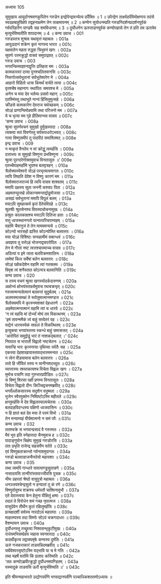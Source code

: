 अध्यायः 105

सुमुखाय आयुर्दानश्रवणकुपितेन गरुडेन इन्द्रोपेन्द्रावभ्येत्य दर्पेक्तिः ॥ 1 ॥ उपेन्द्रेण तार्क्ष्यदर्पविमोक्षणाय तदंसे स्वदक्षबाहुविक्षेपे तद्वहनाक्षमेण तेन तत्क्षमापनम् ॥ 2 ॥ कण्वेन सुयोधनम्प्रति गरुडनिदर्शनप्रदर्शनपूर्वकं गर्वपरिहारेण पाण्डवैः सह शमविधानम् ॥ 3 ॥ दुर्योधनेन ऊरुताडनपूर्वकं कण्वोपहासे तेन तं प्रति तव ऊरावेव मृत्युर्भविष्यतीति शापदानम् ॥ 4 ॥
कण्व उवाच ।	001    
गरुडस्तत्र शुश्राव यथावृत्तं महाबलः ।	001a  
आयुःप्रदानं शक्रेण कृतं नागस्य भारत ॥	001c  
पक्षवातेन महता रुद्ध्वा त्रिभुवनं खगः ।	002a  
सुपर्णः परमक्रुद्धो वासवं समुपाद्रवत् ॥	002c  
गरुड उवाच ।	003    
भगवन्किमवज्ञानाद्वृत्तिः प्रतिहता मम ।	003a  
कामकारवरं दत्त्वा पुनश्चलितवानसि ॥	003c  
निसर्गात्सर्वभूतानां सर्वभूतेश्वरेण मे ।	004a  
आहारो विहितो धात्रा किमर्थं वार्यते त्वया ॥	004c  
वृतश्चैष महानागः स्थापितः समयश्च मे ।	005a  
अनेन च मया देव भर्तव्यः प्रसवो महान् ॥	005c  
एतस्मिंस्तु तथाभूते नान्यं हिंसितुमुत्सहे ।	006a  
क्रीडसे कामकारेण देवराज यथेच्छकम् ॥	006c  
सोऽहं प्राणान्विमोक्ष्यामि तथा परिजनो मम ।	007a  
ये च भृत्या मम गृहे प्रीतिमान्भव वासव ॥	007c  
\'कण्व उवाच ।	008a  
श्रुत्वा सुपर्णवचनं सुमुखो दुर्मुखस्तदा ।	008a  
त्यक्त्वा रूपं विवर्णस्तु सर्परूपधरोऽभवत् ।	008c  
गत्वा विष्णुसमीपं तु पादपीठं समाश्लिषत् ॥	008e   
इन्द्र उवाच ।	009    
न मत्कृतं वैनतेय न मां क्रोद्धुं त्वमर्हसि ।	009a  
दत्ताभयः स सुमुखो विष्णुना प्रभविष्णुना ।	009c  
श्रुत्वा पुरन्दरेणोक्तमुवाच विनतासुतः ॥\'	009e   
एतच्चैवाहमर्हामि भूयश्च बलवृत्रहन् ।	010a  
त्रैलोक्यस्येश्वरो योऽहं परभृत्यत्वमागतः ॥	010c  
त्वयि तिष्ठति देवेश न विष्णुः कारणं मम ।	011a  
त्रैलोक्यराजराज्यं हि त्वयि वासव शाश्वतम् ॥	011c  
ममापि दक्षस्य सुता जननी कश्यपः पिता ।	012a  
अहमतप्युत्सहे लोकान्समन्ताद्वोढुमोजसा ॥	012c  
असह्यं सर्वभूतानां ममापि विपुलं बलम् ।	013a  
मयाऽपि सुमहत्कर्म कृतं दैतेयविग्रहे ॥	013c  
श्रुतश्रीः श्रुतसेनश्च विवस्वान्रोचनामुखः ।	014a  
प्रस्रुतः कालकाक्षश्च मयाऽपि दितिजा हताः ॥	014c  
यत्तु ध्वजस्थानगतो यत्नात्परिचराम्यहम् ।	015a  
वहामि चैवानुजं ते तेन मामवमन्यसे ॥	015c  
कोऽन्यो भारसहो ह्यस्ति कोऽन्योस्ति बलवत्तरः ।	016a  
मया योऽहं विशिष्टः सन्वहामीमं सबान्धवं ॥	016c  
अवज्ञाय तु यत्तेऽहं भोजनाद्व्यपरोपितः ।	017a  
तेन मे गौरवं नष्टं त्वत्तश्चास्माच्च वासव ॥	017c  
अदित्यां य इमे जाता बलविक्रमशालिनः ।	018a  
त्वमेषां किल सर्वेषां बलेन बलवत्तरः ॥	018c  
सोऽहं पक्षैकदेशेन वहामि त्वां गतक्लमः ।	019a  
विमृश त्वं शनैस्तात कोऽन्वत्र बलवानिति ॥	019c  
कण्व उवाच ।	020    
स तस्य वचनं श्रुत्वा खगस्योदर्कदारुणम् ।	020a  
अक्षोभ्यं क्षोभयंस्तार्क्ष्यमुवाच रथचक्रभृत् ॥	020c  
गरुत्मन्मन्यसेत्मानं बलवन्तं सुदुर्बलम् ।	021a  
अलमस्मत्समक्षं ते स्तोतुमात्मानमण्डज ॥	021c  
त्रैलोक्यमपि मे कृत्स्नमशक्तं देहधारणे ।	022a  
अहमेवात्मनात्मानं वहामि त्वां च धारये ॥	022c  
\'न त्वं वहसि मां दोर्भ्यां मोघं तव विकत्थनम् ।	023a  
\'इमं तावन्ममैकं त्वं बाहुं सव्येतरं वह ।	023c  
यद्येनं धारयस्येकं सफलं ते विकत्थितम् ॥	023e   
इत्युक्त्वा भगवांस्तस्य स्कन्धे बाहुं समासजत् ।	024a  
\'आरोपितं समुद्वोढुं भारं तं नाशकद्बलात् ।\'	024c  
निपपात स भारार्तो विह्वलो नष्टचेतनः ॥	024c  
यावान्हि भारः कृत्स्नायाः पृथिव्याः पर्वतैः सह ।	025a  
एकस्या देहशाखायास्तावद्भारममन्यत ॥	025c  
न त्वेनं पीडयामास बलेन बलवत्तरः ।	026a  
ततो हि जीवितं तस्य न व्यनीनशदच्युतः ॥	026c  
व्यात्तास्यः स्रस्तकायश्च विचेता विह्वलः खगः ।	027a  
मुमोच पत्राणि तदा गुरुभारप्रपीडितः ॥	027c  
स विष्णुं शिरसा पक्षी प्रणम्य विनतासुतः ।	028a  
विचेता विह्वलो दीनः किञ्चिद्वचनमब्रवीत् ॥	028c  
भगवँल्लोकसारस्य सदृशेन वपुष्मता ।	029a  
भुजेन स्वैरमुक्तेन निष्पिष्टोऽस्मि महीतले ॥	029c  
क्षन्तुमर्हसि मे देव विह्वलस्याल्पचेतसः ।	030a  
बलदाहविदग्धस्य पक्षिणो ध्वजवासिनः ॥	030c  
न हि ज्ञातं बलं देव मया ते परमं विभो ।	031a  
तेन मन्याम्यहं वीर्यमात्मनो न समं परैः ॥	031c  
कण्व उवाच ।	032    
ततश्चक्रे स भगवान्प्रसादं वै गरुत्मतः ।	032a  
मैवं भूय इति स्नेहात्तदा चैनमुवाच ह ॥	032c  
पादाङ्गुष्ठेन चिक्षेप सुमुखं गरुडोरसि ।	033a  
ततः प्रभृति राजेन्द्र सहसर्पेण वर्तते ॥	033c  
एवं विष्णुबलाक्रान्तो गर्वनाशमुपागतः ।	034a  
गरुडो बलवान्राजन्वैनतेयो महायशाः ॥	034c  
कण्व उवाच ।	035    
तथा त्वमपि गान्धारे यावत्पाण्डुसुतान्रणे ।	035a  
नासादयसि तान्वीरांस्तावज्जीवसि पुत्रक ॥	035c  
भीमः प्रहरतां श्रेष्ठो वायुपुत्रो महाबलः ।	036a  
धनञ्जयश्चेन्द्रसुतो न हन्यातां तु कं रणे ॥	036c  
विष्णुर्वायुश्च शक्रश्च धर्मस्तौ चाश्विनावुभौ ।	037a  
एते देवास्त्वया केन हेतुना वीक्षितुं क्षमाः ॥	037c  
तदलं ते विरोधेन शमं गच्छ नृपात्मज ।	038a  
वासुदेवेन तीर्थेन कुलं रक्षितुमर्हसि ॥	038c  
प्रत्यक्षदर्शी सर्वस्य नारदोऽयं महातपाः ।	039a  
माहात्म्यस्य तदा विष्णोः सोऽयं चक्रगदाधरः ॥	039c  
वैशम्पायन उवाच ।	040a  
दुर्योधनस्तु तच्छ्रुत्वा निश्वसन्भृकुटीमुखः ।	040a  
राधेयमभिसम्प्रेक्ष्य जहास स्वनवत्तदा ॥	040c  
कदर्थीकृत्य तद्वाक्यमृषेः कण्वस्य दुर्मतिः ।	041a  
ऊरुं गजकराकारं ताडयन्निदमब्रवीत् ॥	041c  
यथैवेश्वरसृष्टोऽस्मि यद्भावि या च मे गतिः ।	042a  
तथा महर्षे वर्तामि किं प्रलापः करिष्यति ॥	042c  
\'ततः कण्वोऽब्रवीत्क्रुद्धो दुर्योधनमपण्डितम् ।	043a  
यस्मादूकं ताडयसि ऊरौ मृत्युर्भविष्यति ॥\' ॥	043c  

इति श्रीमन्महाभारते उद्योगपर्वणि भगवद्यानपर्वणि पञ्चाधिकशततमोऽध्यायः ॥
